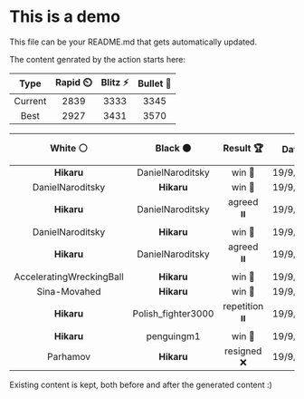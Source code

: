 # This is a demo

This file can be your README.md that gets automatically updated.

The content genrated by the action starts here:

<!--START_SECTION:chessStats-->
<!-- Automatically generated with https://github.com/Balastrong/chess-stats-action -->

| Type | Rapid ⏲️ | Blitz ⚡ | Bullet 🔫 |
|:---:|:---:|:---:|:---:|
| Current | 2839 | 3333 | 3345 |
| Best | 2927 | 3431 | 3570 |

| White ⚪ | Black ⚫ | Result 🏆 | Date 📅 | Position 🗺️ | Type 🕕 |
|:---:|:---:|:---:|:---:|:---:|:---:|
| **Hikaru** | DanielNaroditsky | win 🥇 | 19/9/2025 | <a href="http://www.ee.unb.ca/cgi-bin/tervo/fen.pl?select=3Rr2k/4P1pp/8/5P2/p1p3P1/P7/8/6K1 b - - 3 39">Link</a> | Blitz |
| DanielNaroditsky | **Hikaru** | win 🥇 | 19/9/2025 | <a href="http://www.ee.unb.ca/cgi-bin/tervo/fen.pl?select=8/5pk1/7p/6p1/5p2/3KbR1P/4R1P1/3q4 w - - 6 59">Link</a> | Blitz |
| **Hikaru** | DanielNaroditsky | agreed ⏸️ | 19/9/2025 | <a href="http://www.ee.unb.ca/cgi-bin/tervo/fen.pl?select=8/1p5p/1p3p2/1P2k3/4Pp2/2K2P2/7P/8 w - - 3 40">Link</a> | Blitz |
| DanielNaroditsky | **Hikaru** | win 🥇 | 19/9/2025 | <a href="http://www.ee.unb.ca/cgi-bin/tervo/fen.pl?select=4QQR1/p7/8/3k4/6p1/3nK1P1/7P/8 w - - 1 58">Link</a> | Blitz |
| **Hikaru** | DanielNaroditsky | agreed ⏸️ | 19/9/2025 | <a href="http://www.ee.unb.ca/cgi-bin/tervo/fen.pl?select=8/2r2p1p/4p3/R1r4k/8/4P2P/5P2/3R2K1 w - - 1 33">Link</a> | Blitz |
| AcceleratingWreckingBall | **Hikaru** | win 🥇 | 19/9/2025 | <a href="http://www.ee.unb.ca/cgi-bin/tervo/fen.pl?select=8/8/p2k4/PprP4/8/2p1K3/2Bq4/8 w - - 4 87">Link</a> | Blitz |
| Sina-Movahed | **Hikaru** | win 🥇 | 19/9/2025 | <a href="http://www.ee.unb.ca/cgi-bin/tervo/fen.pl?select=k7/pr3ppp/8/3Qb3/3N4/PP6/1r3qPP/K6R w - - 0 37">Link</a> | Blitz |
| **Hikaru** | Polish_fighter3000 | repetition ⏸️ | 19/9/2025 | <a href="http://www.ee.unb.ca/cgi-bin/tervo/fen.pl?select=8/7k/2R5/8/1r5P/6K1/8/8 w - - 10 65">Link</a> | Blitz |
| **Hikaru** | penguingm1 | win 🥇 | 19/9/2025 | <a href="http://www.ee.unb.ca/cgi-bin/tervo/fen.pl?select=8/P7/6pk/7p/1P5P/4QqP1/5P1K/8 b - - 2 65">Link</a> | Blitz |
| Parhamov | **Hikaru** | resigned ❌ | 19/9/2025 | <a href="http://www.ee.unb.ca/cgi-bin/tervo/fen.pl?select=bn1brkr1/p2p1ppR/1p2p3/2p5/2P1PN2/1P3BP1/P2P1P2/BN2RK2 b Qkq - 0 13">Link</a> | Blitz |

<!--END_SECTION:chessStats-->

Existing content is kept, both before and after the generated content :)
